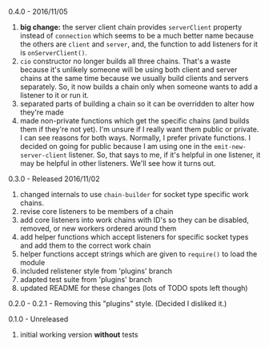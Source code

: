 0.4.0 - 2016/11/05

1. **big change:** the server client chain provides `serverClient` property instead of `connection` which seems to be a much better name because the others are `client` and `server`, and, the function to add listeners for it is `onServerClient()`.
2. `cio` constructor no longer builds all three chains. That's a waste because it's unlikely someone will be using both client and server chains at the same time because we usually build clients and servers separately. So, it now builds a chain only when someone wants to add a listener to it or run it.
3. separated parts of building a chain so it can be overridden to alter how they're made
4. made non-private functions which get the specific chains (and builds them if they're not yet). I'm unsure if I really want them public or private. I can see reasons for both ways. Normally, I prefer private functions. I decided on going for public because I am using one in the `emit-new-server-client` listener. So, that says to me, if it's helpful in one listener, it may be helpful in other listeners. We'll see how it turns out.


0.3.0 - Released 2016/11/02

1. changed internals to use `chain-builder` for socket type specific work chains.
2. revise core listeners to be members of a chain
3. add core listeners into work chains with ID's so they can be disabled, removed, or new workers ordered around them
4. add helper functions which accept listeners for specific socket types and add them to the correct work chain
5. helper functions accept strings which are given to `require()` to load the module
6. included relistener style from 'plugins' branch
7. adapted test suite from 'plugins' branch
8. updated README for these changes (lots of TODO spots left though)


0.2.0 - 0.2.1 - Removing this "plugins" style. (Decided I disliked it.)

0.1.0 - Unreleased

1. initial working version **without** tests
